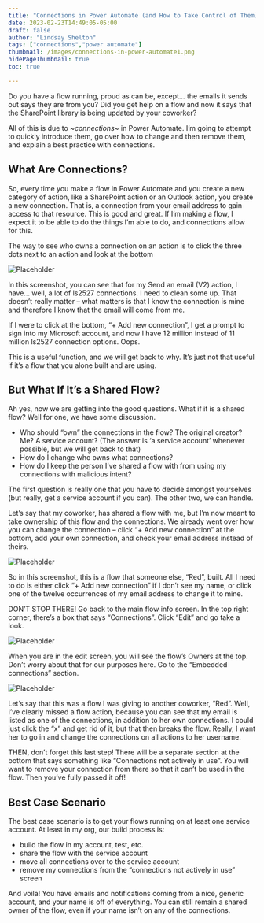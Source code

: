 ```yaml
---
title: "Connections in Power Automate (and How to Take Control of Them)"
date: 2023-02-23T14:49:05-05:00
draft: false
author: "Lindsay Shelton"
tags: ["connections","power automate"]
thumbnail: /images/connections-in-power-automate1.png
hidePageThumbnail: true
toc: true

---
```


Do you have a flow running, proud as can be, except… the emails it sends out says they are from you? Did you get help on a flow and now it says that the SharePoint library is being updated by your coworker?

All of this is due to *~*connections*~* in Power Automate. I’m going to attempt to quickly introduce them, go over how to change and then remove them, and explain a best practice with connections.

## What Are Connections?
So, every time you make a flow in Power Automate and you create a new category of action, like a SharePoint action or an Outlook action, you create a new connection. That is, a connection from your email address to gain access to that resource. This is good and great. If I’m making a flow, I expect it to be able to do the things I’m able to do, and connections allow for this.

The way to see who owns a connection on an action is to click the three dots next to an action and look at the bottom

![Placeholder](/images/connections-in-power-automate1.png)

In this screenshot, you can see that for my Send an email (V2) action, I have… well, a lot of ls2527 connections. I need to clean some up. That doesn’t really matter – what matters is that I know the connection is mine and therefore I know that the email will come from me.

If I were to click at the bottom, “+ Add new connection”, I get a prompt to sign into my Microsoft account, and now I have 12 million instead of 11 million ls2527 connection options. Oops.

This is a useful function, and we will get back to why. It’s just not that useful if it’s a flow that you alone built and are using.

## But What If It’s a Shared Flow?
Ah yes, now we are getting into the good questions. What if it is a shared flow? Well for one, we have some discussion.

- Who should “own” the connections in the flow? The original creator? Me? A service account? (The answer is ‘a service account’ whenever possible, but we will get back to that)
- How do I change who owns what connections?
- How do I keep the person I’ve shared a flow with from using my connections with malicious intent?

The first question is really one that you have to decide amongst yourselves (but really, get a service account if you can). The other two, we can handle.

Let’s say that my coworker, has shared a flow with me, but I’m now meant to take ownership of this flow and the connections. We already went over how you can change the connection – click “+ Add new connection” at the bottom, add your own connection, and check your email address instead of theirs.

![Placeholder](/images/connections-in-power-automate2.png)

So in this screenshot, this is a flow that someone else, “Red”, built. All I need to do is either click “+ Add new connection” if I don’t see my name, or click one of the twelve occurrences of my email address to change it to mine.

DON’T STOP THERE! Go back to the main flow info screen. In the top right corner, there’s a box that says “Connections”. Click “Edit” and go take a look.

![Placeholder](/images/connections-in-power-automate3.png)

When you are in the edit screen, you will see the flow’s Owners at the top. Don’t worry about that for our purposes here. Go to the “Embedded connections” section.

![Placeholder](/images/connections-in-power-automate4.png)

Let’s say that this was a flow I was giving to another coworker, “Red”. Well, I’ve clearly missed a flow action, because you can see that my email is listed as one of the connections, in addition to her own connections. I could just click the “x” and get rid of it, but that then breaks the flow. Really, I want her to go in and change the connections on all actions to her username.

THEN, don’t forget this last step! There will be a separate section at the bottom that says something like “Connections not actively in use”. You will want to remove your connection from there so that it can’t be used in the flow. Then you’ve fully passed it off!

## Best Case Scenario
The best case scenario is to get your flows running on at least one service account. At least in my org, our build process is:

- build the flow in my account, test, etc.
- share the flow with the service account
- move all connections over to the service account
- remove my connections from the “connections not actively in use” screen

And voila! You have emails and notifications coming from a nice, generic account, and your name is off of everything. You can still remain a shared owner of the flow, even if your name isn’t on any of the connections.